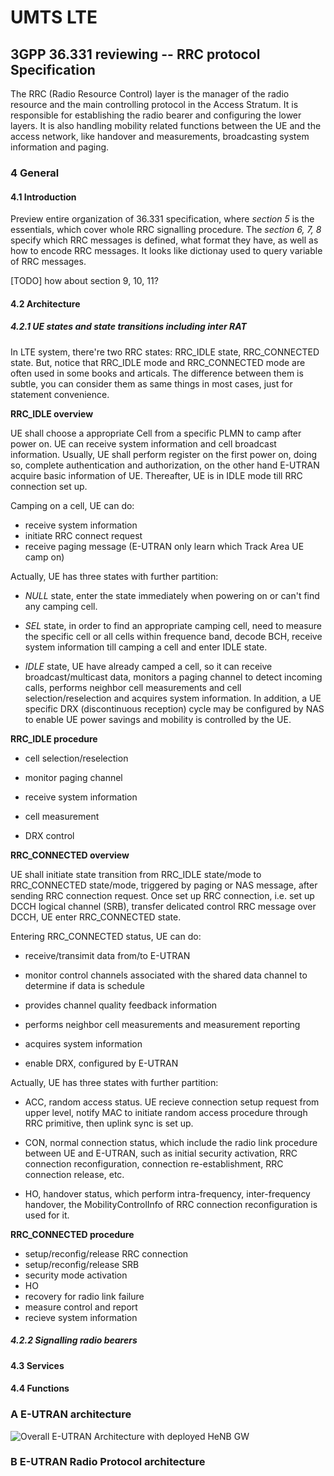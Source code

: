 
UMTS LTE
========


3GPP 36.331 reviewing -- RRC protocol Specification
---------------------------------------------------

The RRC (Radio Resource Control) layer is the manager of the radio resource
and the main controlling protocol in the Access Stratum. It is responsible for
establishing the radio bearer and configuring the lower layers.  It is also
handling mobility related functions between the UE and the access network,
like handover and measurements, broadcasting system information and paging.


### 4 General


#### 4.1 Introduction

Preview entire organization of 36.331 specification, where *section 5* is the
essentials, which cover whole RRC signalling procedure. The *section 6, 7, 8*
specify which RRC messages is defined, what format they have, as well as how
to encode RRC messages.  It looks like dictionay used to query variable of RRC
messages.

[TODO] how about section 9, 10, 11?


#### 4.2 Architecture


##### 4.2.1 UE states and state transitions including inter RAT

In LTE system, there're two RRC states: RRC_IDLE state, RRC_CONNECTED state.
But, notice that RRC_IDLE mode and RRC_CONNECTED mode are often used in some
books and articals. The difference between them is subtle, you can consider
them as same things in most cases, just for statement convenience.

**RRC_IDLE overview**

UE shall choose a appropriate Cell from a specific PLMN to camp after power
on. UE can receive system information and cell broadcast information. Usually,
UE shall perform register on the first power on, doing so, complete
authentication and authorization, on the other hand E-UTRAN acquire basic
information of UE. Thereafter, UE is in IDLE mode till RRC connection set up.

Camping on a cell, UE can do:

*   receive system information
*   initiate RRC connect request
*   receive paging message (E-UTRAN only learn which Track Area UE camp on)

Actually, UE has three states with further partition:

*   *NULL* state, enter the state immediately when powering on or can't
    find any camping cell.

*   *SEL* state, in order to find an appropriate camping cell, need to measure
    the specific cell or all cells within frequence band, decode BCH, receive
    system information till camping a cell and enter IDLE state.

*   *IDLE* state, UE have already camped a cell, so it can receive
    broadcast/multicast data, monitors a paging channel to detect incoming
    calls, performs neighbor cell measurements and cell selection/reselection
    and acquires system information. In addition, a UE specific DRX
    (discontinuous reception) cycle may be configured by NAS to enable UE
    power savings and mobility is controlled by the UE.


**RRC_IDLE procedure**

*   cell selection/reselection

*   monitor paging channel

*   receive system information

*   cell measurement

*   DRX control



**RRC_CONNECTED overview**

UE shall initiate state transition from RRC_IDLE state/mode to RRC_CONNECTED
state/mode, triggered by paging or NAS message, after sending RRC connection
request. Once set up RRC connection, i.e. set up DCCH logical channel (SRB),
transfer delicated control RRC message over DCCH, UE enter RRC_CONNECTED
state.

Entering RRC_CONNECTED status, UE can do:

*   receive/transimit data from/to E-UTRAN

*   monitor control channels associated with the shared data channel to
    determine if data is schedule

*   provides channel quality feedback information

*   performs neighbor cell measurements and measurement reporting

*   acquires system information

*   enable DRX, configured by E-UTRAN


Actually, UE has three states with further partition:

*   ACC, random access status. UE recieve connection setup request from
    upper level, notify MAC to initiate random access procedure through
    RRC primitive, then uplink sync is set up.

*   CON, normal connection status, which include the radio link procedure
    between UE and E-UTRAN, such as initial security activation, RRC
    connection reconfiguration, connection re-establishment, RRC connection
    release, etc.

*   HO, handover status, which perform intra-frequency, inter-frequency
    handover, the MobilityControlInfo of RRC connection reconfiguration is
    used for it.

**RRC_CONNECTED procedure**

*   setup/reconfig/release RRC connection
*   setup/reconfig/release SRB
*   security mode activation
*   HO
*   recovery for radio link failure
*   measure control and report
*   recieve system information


##### 4.2.2 Signalling radio bearers















#### 4.3 Services



#### 4.4 Functions




### A E-UTRAN architecture

![Overall E-UTRAN Architecture with deployed HeNB GW](https://github.com/stevenl/Memo-For-Me/raw/master/img/RRC_E-UTRAN_architecture.png)




### B E-UTRAN Radio Protocol architecture






